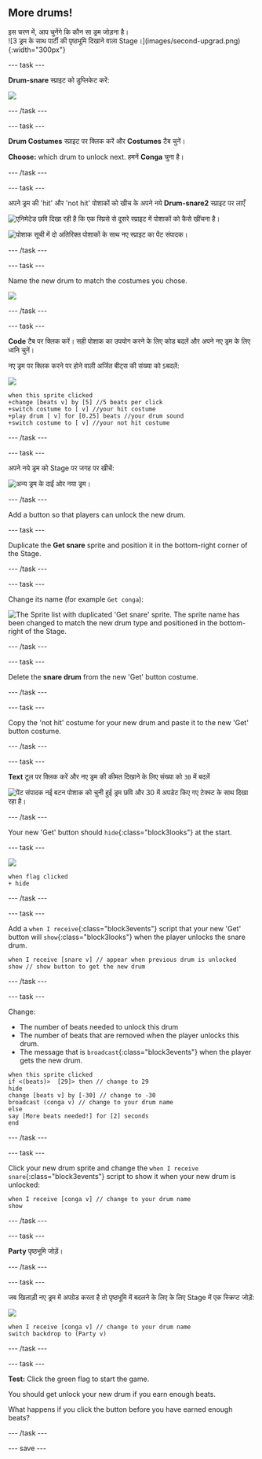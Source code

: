 ## More drums!

<div style="display: flex; flex-wrap: wrap">
<div style="flex-basis: 200px; flex-grow: 1; margin-right: 15px;">
इस चरण में, आप चुनेंगे कि कौन सा ड्रम जोड़ना है।
</div>
<div>
![3 ड्रम के साथ पार्टी की पृष्ठभूमि दिखाने वाला Stage।](images/second-upgrad.png){:width="300px"}
</div>
</div>

--- task ---

**Drum-snare** स्प्राइट को डुप्लिकेट करें:

![](images/duplicate-snare-drum.png)

--- /task ---

--- task ---

**Drum Costumes** स्प्राइट पर क्लिक करें और **Costumes** टैब चुनें।

**Choose:** which drum to unlock next. हमनें **Conga** चुना है।


--- /task ---

--- task ---

अपने ड्रम की 'hit' और 'not hit' पोशाकों को खीच के अपने नये **Drum-snare2** स्प्राइट पर लाएँ

![एनिमेटेड छवि दिखा रही है कि एक स्प्रिसे से दूसरे स्प्राइट में पोशाकों को कैसे खींचना है।](images/drag-costumes.gif)

![पोशाक सूची में दो अतिरिक्त पोशाकों के साथ नए स्प्राइट का पेंट संपादक।](images/drum-3-costumes.png)

--- /task ---

--- task ---

Name the new drum to match the costumes you chose.

![](images/drum-3-named.png)

--- /task ---

--- task ---

**Code** टैब पर क्लिक करें। सही पोशाक का उपयोग करने के लिए कोड बदलें और अपने नए ड्रम के लिए ध्वनि चुनें।

नए ड्रम पर क्लिक करने पर होने वाली अर्जित बीट्स की संख्या को `5`बदलें:

![](images/drum-3-icon.png)

```blocks3
when this sprite clicked
+change [beats v] by [5] //5 beats per click
+switch costume to [ v] //your hit costume
+play drum [ v] for [0.25] beats //your drum sound
+switch costume to [ v] //your not hit costume
```

--- /task ---

--- task ---

अपने नये ड्रम को Stage पर जगह पर खीचें:

![अन्य ड्रम के दाईं ओर नया ड्रम।](images/drum-3-positioned.png)

--- /task ---

Add a button so that players can unlock the new drum.

--- task ---

Duplicate the **Get snare** sprite and position it in the bottom-right corner of the Stage.

--- /task ---

--- task ---

Change its name (for example `Get conga`):

![The Sprite list with duplicated 'Get snare' sprite. The sprite name has been changed to match the new drum type and positioned in the bottom-right of the Stage.](images/get-drum-3.png)

--- /task ---

--- task ---

Delete the **snare drum** from the new 'Get' button costume.

--- /task ---

--- task ---

Copy the 'not hit' costume for your new drum and paste it to the new 'Get' button costume.

--- /task ---

--- task ---

**Text** टूल पर क्लिक करें और नए ड्रम की कीमत दिखाने के लिए संख्या को `30` में बदलें

![पेंट संपादक नई बटन पोशाक को चुनी हुई ड्रम छवि और 30 में अपडेट किए गए टेक्स्ट के साथ दिखा रहा है।](images/get-drum-copy.png)

--- /task ---

Your new 'Get' button should `hide`{:class="block3looks"} at the start.

--- task ---

![](images/get-drum-3-icon.png)

```blocks3
when flag clicked
+ hide
```

--- /task ---

--- task ---

Add a `when I receive`{:class="block3events"} script that your new 'Get' button will `show`{:class="block3looks"} when the player unlocks the snare drum.

```blocks3
when I receive [snare v] // appear when previous drum is unlocked
show // show button to get the new drum
```

--- /task ---

--- task ---

Change:
- The number of beats needed to unlock this drum
- The number of beats that are removed when the player unlocks this drum.
- The message that is `broadcast`{:class="block3events"} when the player gets the new drum.

```blocks3
when this sprite clicked
if <(beats)>  [29]> then // change to 29
hide
change [beats v] by [-30] // change to -30
broadcast (conga v) // change to your drum name
else
say [More beats needed!] for [2] seconds 
end
```

--- /task ---

--- task ---

Click your new drum sprite and change the `when I receive snare`{:class="block3events"} script to show it when your new drum is unlocked:

```blocks3
when I receive [conga v] // change to your drum name
show
```

--- /task ---

--- task ---

**Party** पृष्ठभूमि जोड़ें।

--- /task ---

--- task ---

जब खिलाड़ी नए ड्रम में अपग्रेड करता है तो पृष्ठभूमि में बदलने के लिए के लिए Stage में एक स्क्रिप्ट जोड़ें:

![](images/stage-icon.png)

```blocks3
when I receive [conga v] // change to your drum name
switch backdrop to (Party v)
```

--- /task ---

--- task ---

**Test:** Click the green flag to start the game.

You should get unlock your new drum if you earn enough beats.

What happens if you click the button before you have earned enough beats?

--- /task ---

--- save ---

